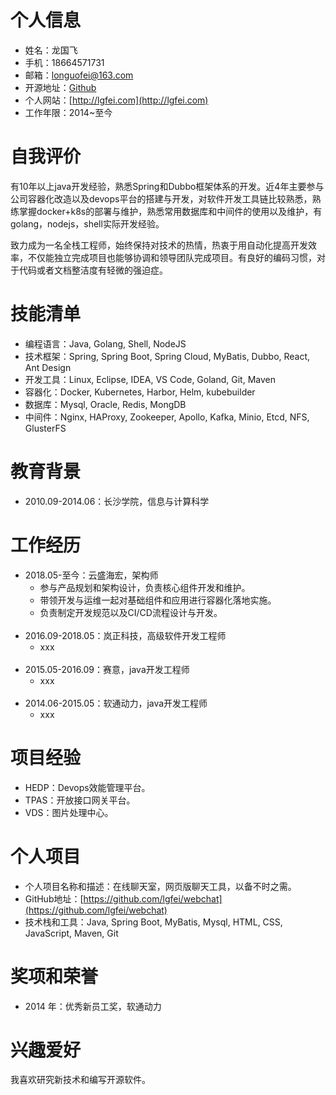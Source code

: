 # 个人信息

* 姓名：龙国飞
* 手机：18664571731
* 邮箱：longuofei@163.com
* 开源地址：[Github](https://github.com/lgfei)
* 个人网站：[http://lgfei.com](http://lgfei.com)
* 工作年限：2014~至今

# 自我评价

有10年以上java开发经验，熟悉Spring和Dubbo框架体系的开发。近4年主要参与公司容器化改造以及devops平台的搭建与开发，对软件开发工具链比较熟悉，熟练掌握docker+k8s的部署与维护，熟悉常用数据库和中间件的使用以及维护，有golang，nodejs，shell实际开发经验。

致力成为一名全栈工程师，始终保持对技术的热情，热衷于用自动化提高开发效率，不仅能独立完成项目也能够协调和领导团队完成项目。有良好的编码习惯，对于代码或者文档整洁度有轻微的强迫症。

# 技能清单

* 编程语言：Java, Golang, Shell, NodeJS
* 技术框架：Spring, Spring Boot, Spring Cloud, MyBatis, Dubbo, React, Ant Design
* 开发工具：Linux, Eclipse, IDEA, VS Code, Goland, Git, Maven
* 容器化：Docker, Kubernetes, Harbor, Helm, kubebuilder
* 数据库：Mysql, Oracle, Redis, MongDB
* 中间件：Nginx, HAProxy, Zookeeper, Apollo, Kafka, Minio, Etcd, NFS, GlusterFS

# 教育背景

* 2010.09-2014.06：长沙学院，信息与计算科学

# 工作经历

* 2018.05-至今：云盛海宏，架构师
  - 参与产品规划和架构设计，负责核心组件开发和维护。
  - 带领开发与运维一起对基础组件和应用进行容器化落地实施。
  - 负责制定开发规范以及CI/CD流程设计与开发。
<br><br>
* 2016.09-2018.05：岚正科技，高级软件开发工程师
  - xxx
<br><br>
* 2015.05-2016.09：赛意，java开发工程师
  - xxx
<br><br>
* 2014.06-2015.05：软通动力，java开发工程师
  - xxx

# 项目经验

* HEDP：Devops效能管理平台。
* TPAS：开放接口网关平台。
* VDS：图片处理中心。

# 个人项目

* 个人项目名称和描述：在线聊天室，网页版聊天工具，以备不时之需。
* GitHub地址：[https://github.com/lgfei/webchat](https://github.com/lgfei/webchat)
* 技术栈和工具：Java, Spring Boot, MyBatis, Mysql, HTML, CSS, JavaScript, Maven, Git

# 奖项和荣誉

* 2014 年：优秀新员工奖，软通动力

# 兴趣爱好

我喜欢研究新技术和编写开源软件。